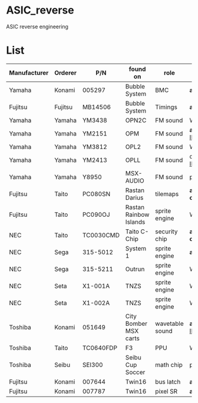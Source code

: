 # ASIC_reverse
ASIC reverse engineering


# List
|Manufacturer|Orderer|P/N|found on|role|status|
|------------|-------|---|--------|----|------|
|Yamaha|Konami|005297|Bubble System|BMC|**all complete**|
|Fujitsu|Fujitsu|MB14506|Bubble System|Timings|**all complete**|
|Yamaha|Yamaha|YM3438|OPN2C|FM sound|WIP - see [IKAOPN]( https://github.com/ika-musume/IKAOPN )|
|Yamaha|Yamaha|YM2151|OPM|FM sound|**all complete** - see [IKAOPM]( https://github.com/ika-musume/IKAOPM )|
|Yamaha|Yamaha|YM3812|OPL2|FM sound|WIP - see [IKAOPL]( https://github.com/ika-musume/IKAOPL ) |
|Yamaha|Yamaha|YM2413|OPLL|FM sound|decapped - see [IKAOPL]( https://github.com/ika-musume/IKAOPL ) |
|Yamaha|Yamaha|Y8950|MSX-AUDIO|FM sound|preparing|
|Fujitsu|Taito|PC080SN|Rastan<br> Darius|tilemaps|**all complete**(embargoed)|
|Fujitsu|Taito|PC090OJ|Rastan<br> Rainbow Islands|sprite engine|WIP|
|NEC|Taito|TC0030CMD|Taito C-Chip|security chip|**all complete**(embargoed)|
|NEC|Sega|315-5012|System 1|sprite engine|**all complete**|
|NEC|Sega|315-5211|Outrun|sprite engine|WIP|
|NEC|Seta|X1-001A|TNZS|sprite engine|WIP|
|NEC|Seta|X1-002A|TNZS|sprite engine|WIP|
|Toshiba|Konami|051649|City Bomber<br> MSX carts|wavetable sound|**all complete** - see [IKASCC]( https://github.com/ika-musume/IKASCC )|
|Toshiba|Taito|TC0640FDP|F3|PPU|WIP|
|Toshiba|Seibu|SEI300|Seibu Cup Soccer|math chip|preparing|
|Fujitsu|Konami|007644|Twin16|bus latch|**all complete**|
|Fujitsu|Konami|007787|Twin16|pixel SR|**all complete**|
